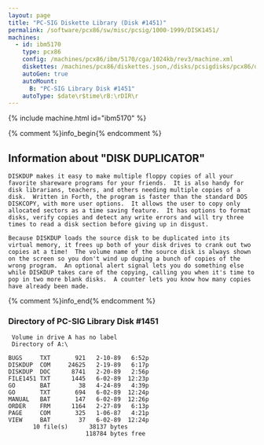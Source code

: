 ```yaml
---
layout: page
title: "PC-SIG Diskette Library (Disk #1451)"
permalink: /software/pcx86/sw/misc/pcsig/1000-1999/DISK1451/
machines:
  - id: ibm5170
    type: pcx86
    config: /machines/pcx86/ibm/5170/cga/1024kb/rev3/machine.xml
    diskettes: /machines/pcx86/diskettes.json,/disks/pcsigdisks/pcx86/diskettes.json
    autoGen: true
    autoMount:
      B: "PC-SIG Library Disk #1451"
    autoType: $date\r$time\rB:\rDIR\r
---
```


{% include machine.html id="ibm5170" %}

{% comment %}info_begin{% endcomment %}

## Information about "DISK DUPLICATOR"

    DISKDUP makes it easy to make multiple floppy copies of all your
    favorite shareware programs for your friends.  It is also handy for
    disk librarians, teachers, and others needing multiple copies of a
    disk.  Written in Forth, the program is faster than the standard DOS
    DISKCOPY, with more user options.  It allows the user to copy only
    allocated sectors as a time saving feature.  It has options to format
    disks, verify copies and detect any write errors and will try three
    times to read a disk section before giving up in disgust.
    
    Because DISKDUP loads the source disk to be duplicated into its
    virtual memory, it frees up both of your disk drives to crank out two
    copies at a time!  The volume name of the source disk is always shown
    on the screen so you don't wind up duping a bunch of copies of the
    wrong program.  An optional alert signal lets you do something else
    while DISKDUP takes care of the copying, calling you when it's time to
    pop in two more blank disks.  A counter lets you know how many copies
    have already been made.
{% comment %}info_end{% endcomment %}


### Directory of PC-SIG Library Disk #1451

     Volume in drive A has no label
     Directory of A:\

    BUGS     TXT       921   2-10-89   6:52p
    DISKDUP  COM     24625   2-19-89   6:17p
    DISKDUP  DOC      8741   2-20-89   2:56p
    FILE1451 TXT      1445   6-02-89  12:23p
    GO       BAT        38   4-24-89   4:39p
    GO       TXT       694   6-02-89  12:24p
    MANUAL   BAT       147   6-02-89  12:26p
    ORDER    FRM      1164   2-27-89   6:13p
    PAGE     COM       325   1-06-87   4:21p
    VIEW     BAT        37   6-02-89  12:24p
           10 file(s)      38137 bytes
                          118784 bytes free
